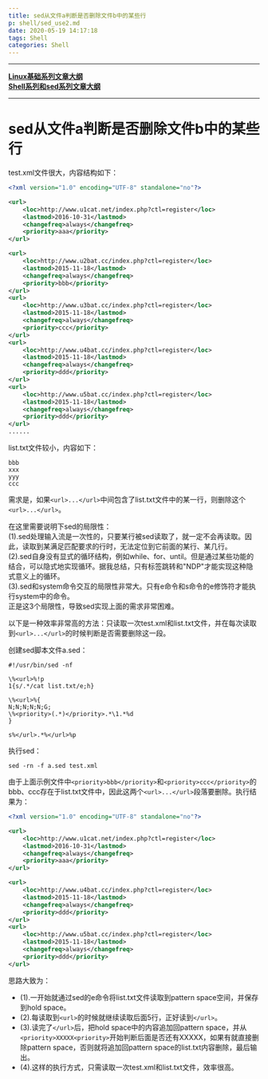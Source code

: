 ```yaml
---
title: sed从文件a判断是否删除文件b中的某些行
p: shell/sed_use2.md
date: 2020-05-19 14:17:18
tags: Shell
categories: Shell
---
```


------

**[Linux基础系列文章大纲](/linux/index)**  
**[Shell系列和sed系列文章大纲](/shell/index#sed)**  

------

# sed从文件a判断是否删除文件b中的某些行

test.xml文件很大，内容结构如下：

```xml
<?xml version="1.0" encoding="UTF-8" standalone="no"?>

<url>
    <loc>http://www.u1cat.net/index.php?ctl=register</loc>
    <lastmod>2016-10-31</lastmod>
    <changefreq>always</changefreq>
    <priority>aaa</priority>
</url>

<url>
    <loc>http://www.u2bat.cc/index.php?ctl=register</loc>
    <lastmod>2015-11-18</lastmod>
    <changefreq>always</changefreq>
    <priority>bbb</priority>
</url>
<url>
    <loc>http://www.u3bat.cc/index.php?ctl=register</loc>
    <lastmod>2015-11-18</lastmod>
    <changefreq>always</changefreq>
    <priority>ccc</priority>
</url>
<url>
    <loc>http://www.u4bat.cc/index.php?ctl=register</loc>
    <lastmod>2015-11-18</lastmod>
    <changefreq>always</changefreq>
    <priority>ddd</priority>
</url>
<url>
    <loc>http://www.u5bat.cc/index.php?ctl=register</loc>
    <lastmod>2015-11-18</lastmod>
    <changefreq>always</changefreq>
    <priority>ddd</priority>
</url>
......
```

list.txt文件较小，内容如下：
```
bbb
xxx
yyy
ccc
```

需求是，如果`<url>...</url>`中间包含了list.txt文件中的某一行，则删除这个`<url>...</url>`。

在这里需要说明下sed的局限性：  
(1).sed处理输入流是一次性的，只要某行被sed读取了，就一定不会再读取。因此，读取到某满足匹配要求的行时，无法定位到它前面的某行、某几行。  
(2).sed自身没有显式的循环结构，例如while、for、until。但是通过某些功能的结合，可以隐式地实现循环。据我总结，只有标签跳转和"NDP"才能实现这种隐式意义上的循环。  
(3).sed和system命令交互的局限性非常大。只有e命令和s命令的e修饰符才能执行system中的命令。  
正是这3个局限性，导致sed实现上面的需求非常困难。

以下是一种效率非常高的方法：只读取一次test.xml和list.txt文件，并在每次读取到`<url>...</url>`的时候判断是否需要删除这一段。

创建sed脚本文件a.sed：
```
#!/usr/bin/sed -nf

\%<url>%!p
1{s/.*/cat list.txt/e;h}

\%<url>%{
N;N;N;N;N;G;
\%<priority>(.*)</priority>.*\1.*%d
}

s%</url>.*%</url>%p
```

执行sed：
```
sed -rn -f a.sed test.xml
```

由于上面示例文件中`<priority>bbb</priority>`和`<priority>ccc</priority>`的bbb、ccc存在于list.txt文件中，因此这两个`<url>...</url>`段落要删除。执行结果为：
```xml
<?xml version="1.0" encoding="UTF-8" standalone="no"?>

<url>
    <loc>http://www.u1cat.net/index.php?ctl=register</loc>
    <lastmod>2016-10-31</lastmod>
    <changefreq>always</changefreq>
    <priority>aaa</priority>
</url>

<url>
    <loc>http://www.u4bat.cc/index.php?ctl=register</loc>
    <lastmod>2015-11-18</lastmod>
    <changefreq>always</changefreq>
    <priority>ddd</priority>
</url>
<url>
    <loc>http://www.u5bat.cc/index.php?ctl=register</loc>
    <lastmod>2015-11-18</lastmod>
    <changefreq>always</changefreq>
    <priority>ddd</priority>
</url>
```

思路大致为：  
- (1).一开始就通过sed的e命令将list.txt文件读取到pattern space空间，并保存到hold space。  
- (2).每读取到`<url>`的时候就继续读取后面5行，正好读到`</url>`。  
- (3).读完了`</url>`后，把hold space中的内容追加回pattern space，并从`<priority>XXXXX<priority>`开始判断后面是否还有XXXXX，如果有就直接删除pattern space，否则就将追加回pattern space的list.txt内容删除，最后输出。  
- (4).这样的执行方式，只需读取一次test.xml和list.txt文件，效率很高。  
